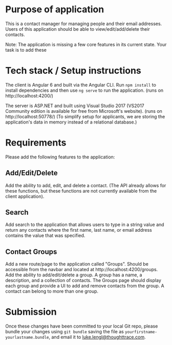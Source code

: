 
# Purpose of application
This is a contact manager for managing people and their email addresses. Users of this application should be able to view/edit/add/delete their contacts.

Note: The application is missing a few core features in its current state. Your task is to add these 

# Tech stack / Setup instructions
The client is Angular 6 and built via the Angular CLI. Run `npm install` to install dependencies and then use `ng serve` to run the application. (runs on http://localhost:4200/)

The server is ASP.NET and built using Visual Studio 2017 (VS2017 Community edition is available for free from Microsoft's website). (runs on http://localhost:50778/) (To simplify setup for applicants, we are storing the application's data in memory instead of a relational database.)

# Requirements
Please add the following features to the application:

## Add/Edit/Delete
Add the ability to add, edit, and delete a contact. (The API already allows for these functions, but these functions are not currently available from the client application).

## Search
Add search to the application that allows users to type in a string value and return any contacts where the first name, last name, or email address contains the value that was specified.

## Contact Groups
Add a new route/page to the application called "Groups". Should be accessible from the navbar and located at http://localhost:4200/groups. Add the ability to add/edit/delete a group. A group has a name, a description, and a collection of contacts. The Groups page should display each group and provide a UI to add and remove contacts from the group. A contact can belong to more than one group.

# Submission
Once these changes have been committed to your local Git repo, please bundle your changes using `git bundle` saving the file as `yourfirstname-yourlastname.bundle`, and email it to luke.lengl@thoughttrace.com.
